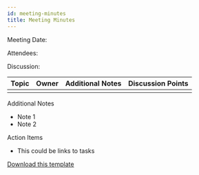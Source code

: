 ```yaml
---
id: meeting-minutes 
title: Meeting Minutes
---
```


Meeting Date:

Attendees:

Discussion:

| **Topic** | **Owner** | **Additional Notes** | **Discussion Points** |
| --- | --- | --- | --- |
|  |  |  |  |

Additional Notes

- Note 1
- Note 2

Action Items

- This could be links to tasks

[Download this template](../assets/meeting-minutes.docx)